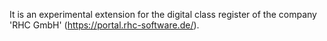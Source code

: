It is an experimental extension for the digital class register of the company 'RHC GmbH' (https://portal.rhc-software.de/).
